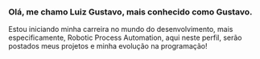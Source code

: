 ### Olá, me chamo Luiz Gustavo, mais conhecido como Gustavo.
Estou iniciando minha carreira no mundo do desenvolvimento, mais especificamente, Robotic Process Automation, aqui neste perfil, serão postados meus projetos e minha evolução na programação!

<!--
**guscarreira/guscarreira** is a ✨ _special_ ✨ repository because its `README.md` (this file) appears on your GitHub profile.

Here are some ideas to get you started:

- 🔭 I’m currently working on ...
- 🌱 I’m currently learning ...
- 👯 I’m looking to collaborate on ...
- 🤔 I’m looking for help with ...
- 💬 Ask me about ...
- 📫 How to reach me: ...
- 😄 Pronouns: ...
- ⚡ Fun fact: ...
-->
